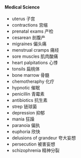 #### Medical Science

* uterus				子宫
* contractions 			宫缩
* prenatal exams		产检
* cesarean 				剖腹产
* migraines				偏头痛
* menstrual cramps		痛经
* sore muscles			肌肉酸痛
* heart palpitations 	心悸
* tonsils				扁桃体
* bone marrow			骨髓
* chemotheraphy			化疗
* hypnotic				催眠
* penicillin			青霉素
* antibiotics			抗生素
* strep					链球菌
* depression 			抑郁
* mania					狂躁
* paranoia				偏执
* euphoria				欣快
* delusions of grandeur	夸大妄想
* persecution			被害妄想
* schizophrenia			精神分裂